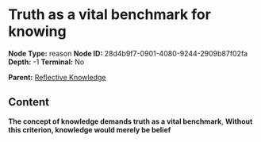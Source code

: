 # Truth as a vital benchmark for knowing

**Node Type:** reason
**Node ID:** 28d4b9f7-0901-4080-9244-2909b87f02fa
**Depth:** -1
**Terminal:** No

**Parent:** [Reflective Knowledge](reflective-knowledge.md)

## Content

**The concept of knowledge demands truth as a vital benchmark**, **Without this criterion, knowledge would merely be belief**
